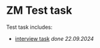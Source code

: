 # ZM Test task

Test task includes:

- [interview task](https://github.com/GoodValts/zm-test-task/blob/main/interview-task.js) _done 22.09.2024_
